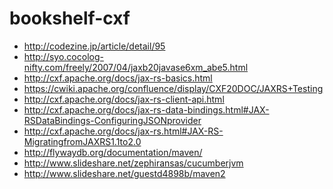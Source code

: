 bookshelf-cxf
=============

* http://codezine.jp/article/detail/95
* http://syo.cocolog-nifty.com/freely/2007/04/jaxb20javase6xm_abe5.html
* http://cxf.apache.org/docs/jax-rs-basics.html
* https://cwiki.apache.org/confluence/display/CXF20DOC/JAXRS+Testing
* http://cxf.apache.org/docs/jax-rs-client-api.html
* http://cxf.apache.org/docs/jax-rs-data-bindings.html#JAX-RSDataBindings-ConfiguringJSONprovider
* http://cxf.apache.org/docs/jax-rs.html#JAX-RS-MigratingfromJAXRS1.1to2.0
* http://flywaydb.org/documentation/maven/
* http://www.slideshare.net/zephiransas/cucumberjvm
* http://www.slideshare.net/guestd4898b/maven2

